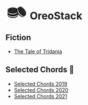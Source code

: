 # <img alt="oreostacklogo" src="img/oreostacklogo.png" width="60" /> OreoStack

## Fiction

- [The Tale of Tridania](TheTaleOfTridania/TheTaleOfTridania)

## Selected Chords :musical_note:

- [Selected Chords 2019](SelectedChords/SelectedChords2019/SelectedChords)
- [Selected Chords 2020](SelectedChords/SelectedChords2020/SelectedChords)
- [Selected Chords 2021](SelectedChords/SelectedChords2021/SelectedChords)